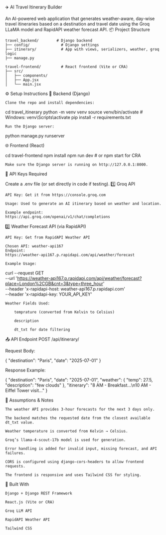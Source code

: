 ✈️ AI Travel Itinerary Builder

An AI-powered web application that generates weather-aware, day-wise travel itineraries based on a destination and travel date using the Groq LLaMA model and RapidAPI weather forecast API.
📦 Project Structure

    travel_backend/        # Django backend
    ├── config/              # Django settings
    ├── itinerary/           # App with views, serializers, weather, groq logic
    ├── manage.py
    
    travel-frontend/         # React frontend (Vite or CRA)
    ├── src/
    │   ├── components/
    │   ├── App.jsx
    │   └── main.jsx

⚙️ Setup Instructions
🔁 Backend (Django)

    Clone the repo and install dependencies:

cd travel_itinerary
python -m venv venv
source venv/bin/activate   # Windows: venv\Scripts\activate
pip install -r requirements.txt

    Run the Django server:

python manage.py runserver

🌐 Frontend (React)

cd travel-frontend
npm install
npm run dev   # or npm start for CRA

    Make sure the Django server is running on http://127.0.0.1:8000.

🔑 API Keys Required

Create a .env file (or set directly in code if testing).
1️⃣ Groq API

    API Key: Get it from https://console.groq.com

    Usage: Used to generate an AI itinerary based on weather and location.

    Example endpoint:
    https://api.groq.com/openai/v1/chat/completions

2️⃣ Weather Forecast API (via RapidAPI)

    API Key: Get from RapidAPI Weather API

    Chosen API: weather-api167
    Endpoint:
    https://weather-api167.p.rapidapi.com/api/weather/forecast

    Example Usage:

curl --request GET \
  --url 'https://weather-api167.p.rapidapi.com/api/weather/forecast?place=London%2CGB&cnt=3&type=three_hour' \
  --header 'x-rapidapi-host: weather-api167.p.rapidapi.com' \
  --header 'x-rapidapi-key: YOUR_API_KEY'

    Weather Fields Used:

        temprature (converted from Kelvin to Celsius)

        description

        dt_txt for date filtering

📤 API Endpoint
POST /api/itinerary/

Request Body:

{
  "destination": "Paris",
  "date": "2025-07-01"
}

Response Example:

{
  "destination": "Paris",
  "date": "2025-07-01",
  "weather": {
    "temp": 27.5,
    "description": "few clouds"
  },
  "itinerary": "8 AM - Breakfast...\n10 AM - Eiffel Tower visit..."
}

📌 Assumptions & Notes

    The weather API provides 3-hour forecasts for the next 3 days only.

    The backend matches the requested date from the closest available dt_txt value.

    Weather temperature is converted from Kelvin → Celsius.

    Groq’s llama-4-scout-17b model is used for generation.

    Error handling is added for invalid input, missing forecast, and API failures.

    CORS is configured using django-cors-headers to allow frontend requests.

    The frontend is responsive and uses Tailwind CSS for styling.

🧠 Built With

    Django + Django REST Framework

    React.js (Vite or CRA)

    Groq LLM API

    RapidAPI Weather API

    Tailwind CSS
